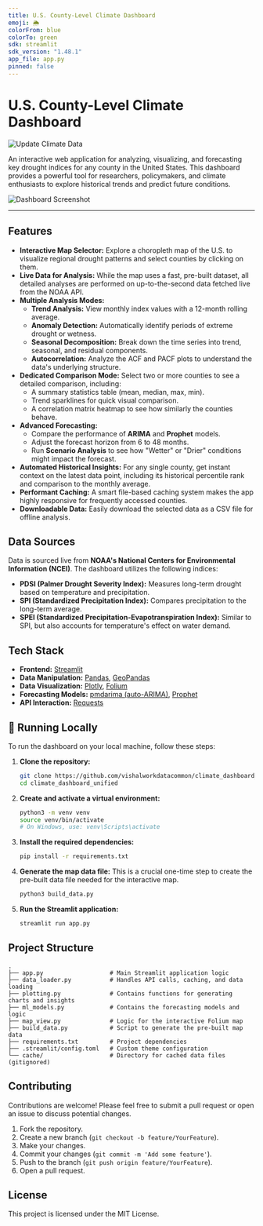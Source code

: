 ```yaml
---
title: U.S. County-Level Climate Dashboard
emoji: 🌦️
colorFrom: blue
colorTo: green
sdk: streamlit
sdk_version: "1.48.1"
app_file: app.py
pinned: false
---
```


# U.S. County-Level Climate Dashboard

![Update Climate Data](https://github.com/vishalworkdatacommon/climate_dashboard_unified/actions/workflows/update_climate_data.yml/badge.svg)

An interactive web application for analyzing, visualizing, and forecasting key drought indices for any county in the United States. This dashboard provides a powerful tool for researchers, policymakers, and climate enthusiasts to explore historical trends and predict future conditions.

<!-- TODO: Add a high-quality screenshot or GIF of the dashboard in action -->
![Dashboard Screenshot](placeholder.png)

---

## Features

*   **Interactive Map Selector:** Explore a choropleth map of the U.S. to visualize regional drought patterns and select counties by clicking on them.
*   **Live Data for Analysis:** While the map uses a fast, pre-built dataset, all detailed analyses are performed on up-to-the-second data fetched live from the NOAA API.
*   **Multiple Analysis Modes:**
    *   **Trend Analysis:** View monthly index values with a 12-month rolling average.
    *   **Anomaly Detection:** Automatically identify periods of extreme drought or wetness.
    *   **Seasonal Decomposition:** Break down the time series into trend, seasonal, and residual components.
    *   **Autocorrelation:** Analyze the ACF and PACF plots to understand the data's underlying structure.
*   **Dedicated Comparison Mode:** Select two or more counties to see a detailed comparison, including:
    *   A summary statistics table (mean, median, max, min).
    *   Trend sparklines for quick visual comparison.
    *   A correlation matrix heatmap to see how similarly the counties behave.
*   **Advanced Forecasting:**
    *   Compare the performance of **ARIMA** and **Prophet** models.
    *   Adjust the forecast horizon from 6 to 48 months.
    *   Run **Scenario Analysis** to see how "Wetter" or "Drier" conditions might impact the forecast.
*   **Automated Historical Insights:** For any single county, get instant context on the latest data point, including its historical percentile rank and comparison to the monthly average.
*   **Performant Caching:** A smart file-based caching system makes the app highly responsive for frequently accessed counties.
*   **Downloadable Data:** Easily download the selected data as a CSV file for offline analysis.

## Data Sources

Data is sourced live from **NOAA's National Centers for Environmental Information (NCEI)**. The dashboard utilizes the following indices:

*   **PDSI (Palmer Drought Severity Index):** Measures long-term drought based on temperature and precipitation.
*   **SPI (Standardized Precipitation Index):** Compares precipitation to the long-term average.
*   **SPEI (Standardized Precipitation-Evapotranspiration Index):** Similar to SPI, but also accounts for temperature's effect on water demand.

## Tech Stack

*   **Frontend:** [Streamlit](https://streamlit.io/)
*   **Data Manipulation:** [Pandas](https://pandas.pydata.org/), [GeoPandas](https://geopandas.org/)
*   **Data Visualization:** [Plotly](https://plotly.com/), [Folium](https://python-visualization.github.io/folium/)
*   **Forecasting Models:** [pmdarima (auto-ARIMA)](http://alkaline-ml.com/pmdarima/), [Prophet](https://facebook.github.io/prophet/)
*   **API Interaction:** [Requests](https://requests.readthedocs.io/en/latest/)

## 🚀 Running Locally

To run the dashboard on your local machine, follow these steps:

1.  **Clone the repository:**
    ```bash
    git clone https://github.com/vishalworkdatacommon/climate_dashboard_unified.git
    cd climate_dashboard_unified
    ```

2.  **Create and activate a virtual environment:**
    ```bash
    python3 -m venv venv
    source venv/bin/activate
    # On Windows, use: venv\Scripts\activate
    ```

3.  **Install the required dependencies:**
    ```bash
    pip install -r requirements.txt
    ```

4.  **Generate the map data file:**
    This is a crucial one-time step to create the pre-built data file needed for the interactive map.
    ```bash
    python3 build_data.py
    ```

5.  **Run the Streamlit application:**
    ```bash
    streamlit run app.py
    ```

## Project Structure

```
.
├── app.py                   # Main Streamlit application logic
├── data_loader.py           # Handles API calls, caching, and data loading
├── plotting.py              # Contains functions for generating charts and insights
├── ml_models.py             # Contains the forecasting models and logic
├── map_view.py              # Logic for the interactive Folium map
├── build_data.py            # Script to generate the pre-built map data
├── requirements.txt         # Project dependencies
├── .streamlit/config.toml   # Custom theme configuration
└── cache/                   # Directory for cached data files (gitignored)
```

## Contributing

Contributions are welcome! Please feel free to submit a pull request or open an issue to discuss potential changes.

1.  Fork the repository.
2.  Create a new branch (`git checkout -b feature/YourFeature`).
3.  Make your changes.
4.  Commit your changes (`git commit -m 'Add some feature'`).
5.  Push to the branch (`git push origin feature/YourFeature`).
6.  Open a pull request.

## License

This project is licensed under the MIT License.
